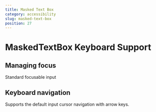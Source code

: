 ```yaml
---
title: Masked Text Box
category: accessibility
slug: masked-text-box
position: 27
---
```

# MaskedTextBox Keyboard Support

## Managing focus

Standard focusable input

## Keyboard navigation

Supports the default input cursor navigation with arrow keys.
